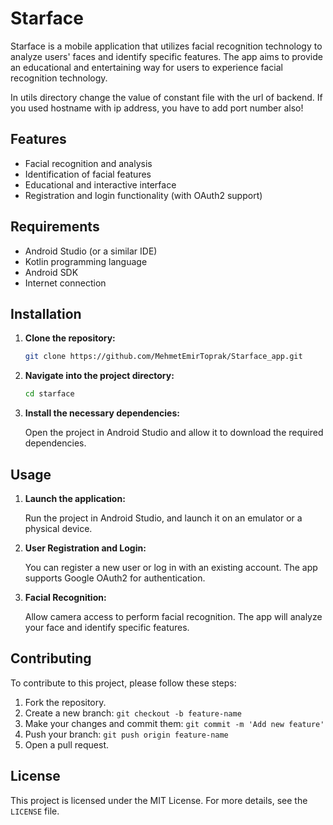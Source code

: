 # Starface

Starface is a mobile application that utilizes facial recognition technology to analyze users' faces and identify specific features. The app aims to provide an educational and entertaining way for users to experience facial recognition technology.

In utils directory change the value of constant file with the url of backend. If you used hostname with ip address, you have to add port number also!

## Features

- Facial recognition and analysis
- Identification of facial features
- Educational and interactive interface
- Registration and login functionality (with OAuth2 support)

## Requirements

- Android Studio (or a similar IDE)
- Kotlin programming language
- Android SDK
- Internet connection

## Installation

1. **Clone the repository:**

    ```bash
    git clone https://github.com/MehmetEmirToprak/Starface_app.git
    ```

2. **Navigate into the project directory:**

    ```bash
    cd starface
    ```

3. **Install the necessary dependencies:**

    Open the project in Android Studio and allow it to download the required dependencies.

## Usage

1. **Launch the application:**

    Run the project in Android Studio, and launch it on an emulator or a physical device.

2. **User Registration and Login:**

    You can register a new user or log in with an existing account. The app supports Google OAuth2 for authentication.

3. **Facial Recognition:**

    Allow camera access to perform facial recognition. The app will analyze your face and identify specific features.

## Contributing

To contribute to this project, please follow these steps:

1. Fork the repository.
2. Create a new branch: `git checkout -b feature-name`
3. Make your changes and commit them: `git commit -m 'Add new feature'`
4. Push your branch: `git push origin feature-name`
5. Open a pull request.

## License

This project is licensed under the MIT License. For more details, see the `LICENSE` file.

